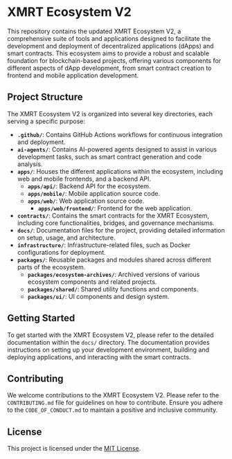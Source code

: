 # XMRT Ecosystem V2

This repository contains the updated XMRT Ecosystem V2, a comprehensive suite of tools and applications designed to facilitate the development and deployment of decentralized applications (dApps) and smart contracts. This ecosystem aims to provide a robust and scalable foundation for blockchain-based projects, offering various components for different aspects of dApp development, from smart contract creation to frontend and mobile application development.

## Project Structure

The XMRT Ecosystem V2 is organized into several key directories, each serving a specific purpose:

- **`.github/`**: Contains GitHub Actions workflows for continuous integration and deployment.
- **`ai-agents/`**: Contains AI-powered agents designed to assist in various development tasks, such as smart contract generation and code analysis.
- **`apps/`**: Houses the different applications within the ecosystem, including web and mobile frontends, and a backend API.
  - **`apps/api/`**: Backend API for the ecosystem.
  - **`apps/mobile/`**: Mobile application source code.
  - **`apps/web/`**: Web application source code.
    - **`apps/web/frontend/`**: Frontend for the web application.
- **`contracts/`**: Contains the smart contracts for the XMRT Ecosystem, including core functionalities, bridges, and governance mechanisms.
- **`docs/`**: Documentation files for the project, providing detailed information on setup, usage, and architecture.
- **`infrastructure/`**: Infrastructure-related files, such as Docker configurations for deployment.
- **`packages/`**: Reusable packages and modules shared across different parts of the ecosystem.
  - **`packages/ecosystem-archives/`**: Archived versions of various ecosystem components and related projects.
  - **`packages/shared/`**: Shared utility functions and components.
  - **`packages/ui/`**: UI components and design system.

## Getting Started

To get started with the XMRT Ecosystem V2, please refer to the detailed documentation within the `docs/` directory. The documentation provides instructions on setting up your development environment, building and deploying applications, and interacting with the smart contracts.

## Contributing

We welcome contributions to the XMRT Ecosystem V2. Please refer to the `CONTRIBUTING.md` file for guidelines on how to contribute. Ensure you adhere to the `CODE_OF_CONDUCT.md` to maintain a positive and inclusive community.

## License

This project is licensed under the [MIT License](LICENSE).


